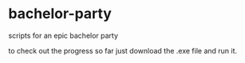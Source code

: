 bachelor-party
==============

scripts for an epic bachelor party

to check out the progress so far just download the .exe file and run it. 
